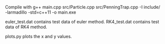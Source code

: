 Compile with
g++ main.cpp src/Particle.cpp src/PenningTrap.cpp -I include/ -larmadillo -std=c++11 -o main.exe


euler_test.dat contains test data of euler method. 
RK4_test.dat contains test data of RK4 method.

plots.py plots the x and y values.

